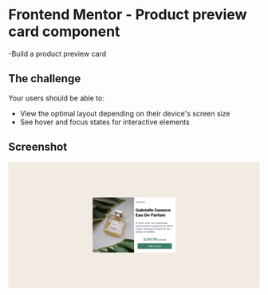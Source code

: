 # Frontend Mentor - Product preview card component
-Build a product preview card 

## The challenge
Your users should be able to:
 
- View the optimal layout depending on their device's screen size
- See hover and focus states for interactive elements

## Screenshot
![image](/Screenshot.png)
